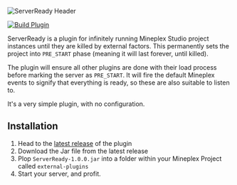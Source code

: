 ![ServerReady Header](https://i.imgur.com/MzyOhS2.png)

[![Build Plugin](https://github.com/PlexPrison/ServerPersistence/actions/workflows/build.yml/badge.svg)](https://github.com/PlexPrison/ServerPersistence/actions/workflows/build.yml)

ServerReady is a plugin for infinitely running Mineplex Studio project instances until they are killed by external
factors. This permanently sets the project into `PRE_START` phase (meaning it will last forever, until killed).

The plugin will ensure all other plugins are done with their load process before marking the server as `PRE_START`. It
will fire the default Mineplex events to signify that everything is ready, so these are also suitable to listen to.

It's a very simple plugin, with no configuration.

## Installation

1. Head to the [latest release](https://github.com/PlexPrison/ServerReady/releases) of the plugin
2. Download the Jar file from the latest release
3. Plop `ServerReady-1.0.0.jar` into a folder within your Mineplex Project called `external-plugins`
4. Start your server, and profit.
